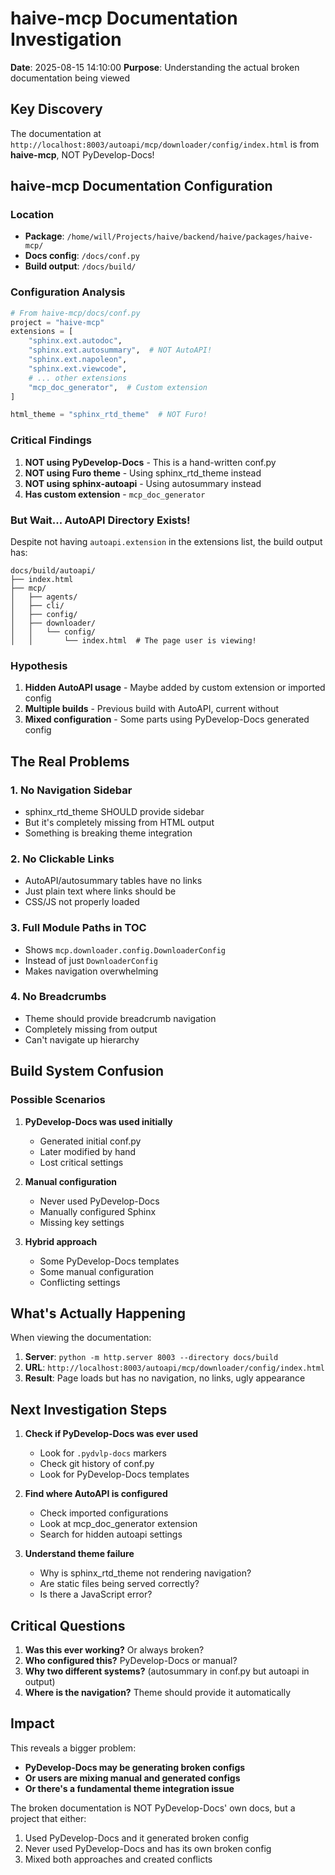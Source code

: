 # haive-mcp Documentation Investigation

**Date**: 2025-08-15 14:10:00
**Purpose**: Understanding the actual broken documentation being viewed

## Key Discovery

The documentation at `http://localhost:8003/autoapi/mcp/downloader/config/index.html` is from **haive-mcp**, NOT PyDevelop-Docs!

## haive-mcp Documentation Configuration

### Location

- **Package**: `/home/will/Projects/haive/backend/haive/packages/haive-mcp/`
- **Docs config**: `/docs/conf.py`
- **Build output**: `/docs/build/`

### Configuration Analysis

```python
# From haive-mcp/docs/conf.py
project = "haive-mcp"
extensions = [
    "sphinx.ext.autodoc",
    "sphinx.ext.autosummary",  # NOT AutoAPI!
    "sphinx.ext.napoleon",
    "sphinx.ext.viewcode",
    # ... other extensions
    "mcp_doc_generator",  # Custom extension
]

html_theme = "sphinx_rtd_theme"  # NOT Furo!
```

### Critical Findings

1. **NOT using PyDevelop-Docs** - This is a hand-written conf.py
2. **NOT using Furo theme** - Using sphinx_rtd_theme instead
3. **NOT using sphinx-autoapi** - Using autosummary instead
4. **Has custom extension** - `mcp_doc_generator`

### But Wait... AutoAPI Directory Exists!

Despite not having `autoapi.extension` in the extensions list, the build output has:

```
docs/build/autoapi/
├── index.html
├── mcp/
│   ├── agents/
│   ├── cli/
│   ├── config/
│   ├── downloader/
│   │   └── config/
│   │       └── index.html  # The page user is viewing!
```

### Hypothesis

1. **Hidden AutoAPI usage** - Maybe added by custom extension or imported config
2. **Multiple builds** - Previous build with AutoAPI, current without
3. **Mixed configuration** - Some parts using PyDevelop-Docs generated config

## The Real Problems

### 1. No Navigation Sidebar

- sphinx_rtd_theme SHOULD provide sidebar
- But it's completely missing from HTML output
- Something is breaking theme integration

### 2. No Clickable Links

- AutoAPI/autosummary tables have no links
- Just plain text where links should be
- CSS/JS not properly loaded

### 3. Full Module Paths in TOC

- Shows `mcp.downloader.config.DownloaderConfig`
- Instead of just `DownloaderConfig`
- Makes navigation overwhelming

### 4. No Breadcrumbs

- Theme should provide breadcrumb navigation
- Completely missing from output
- Can't navigate up hierarchy

## Build System Confusion

### Possible Scenarios

1. **PyDevelop-Docs was used initially**
   - Generated initial conf.py
   - Later modified by hand
   - Lost critical settings

2. **Manual configuration**
   - Never used PyDevelop-Docs
   - Manually configured Sphinx
   - Missing key settings

3. **Hybrid approach**
   - Some PyDevelop-Docs templates
   - Some manual configuration
   - Conflicting settings

## What's Actually Happening

When viewing the documentation:

1. **Server**: `python -m http.server 8003 --directory docs/build`
2. **URL**: `http://localhost:8003/autoapi/mcp/downloader/config/index.html`
3. **Result**: Page loads but has no navigation, no links, ugly appearance

## Next Investigation Steps

1. **Check if PyDevelop-Docs was ever used**
   - Look for `.pydvlp-docs` markers
   - Check git history of conf.py
   - Look for PyDevelop-Docs templates

2. **Find where AutoAPI is configured**
   - Check imported configurations
   - Look at mcp_doc_generator extension
   - Search for hidden autoapi settings

3. **Understand theme failure**
   - Why is sphinx_rtd_theme not rendering navigation?
   - Are static files being served correctly?
   - Is there a JavaScript error?

## Critical Questions

1. **Was this ever working?** Or always broken?
2. **Who configured this?** PyDevelop-Docs or manual?
3. **Why two different systems?** (autosummary in conf.py but autoapi in output)
4. **Where is the navigation?** Theme should provide it automatically

## Impact

This reveals a bigger problem:

- **PyDevelop-Docs may be generating broken configs**
- **Or users are mixing manual and generated configs**
- **Or there's a fundamental theme integration issue**

The broken documentation is NOT PyDevelop-Docs' own docs, but a project that either:

1. Used PyDevelop-Docs and it generated broken config
2. Never used PyDevelop-Docs and has its own broken config
3. Mixed both approaches and created conflicts
